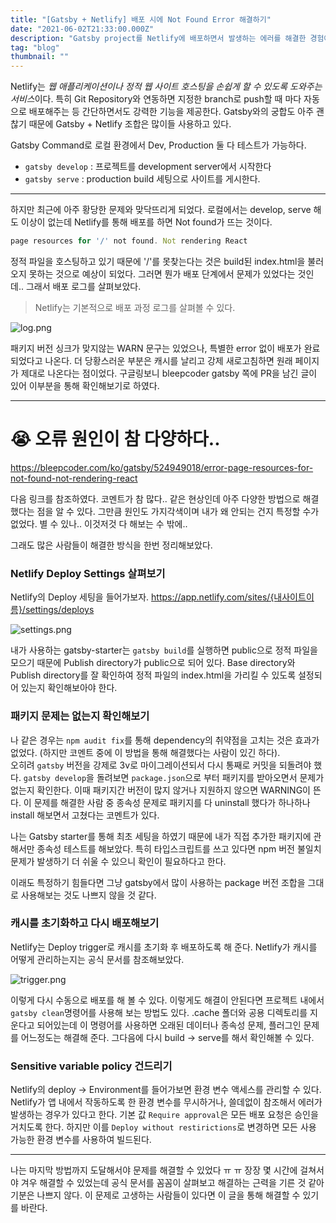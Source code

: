 ```yaml
---
title: "[Gatsby + Netlify] 배포 시에 Not Found Error 해결하기"
date: "2021-06-02T21:33:00.000Z"
description: "Gatsby project를 Netlify에 배포하면서 발생하는 에러를 해결한 경험에 대해 작성해보았다."
tag: "blog"
thumbnail: ""
---
```


Netlify는 *웹 애플리케이션이나 정적 웹 사이트 호스팅을 손쉽게 할 수 있도록 도와주는 서비스*이다. 특히 Git Repository와 연동하면 지정한 branch로 push할 때 마다 자동으로 배포해주는 등 간단하면서도 강력한 기능을 제공한다. Gatsby와의 궁합도 아주 괜찮기 때문에 Gatsby + Netlify 조합은 많이들 사용하고 있다.

Gatsby Command로 로컬 환경에서 Dev, Production 둘 다 테스트가 가능하다.

- `gatsby develop` : 프로젝트를 development server에서 시작한다
- `gatsby serve` : production build 세팅으로 사이트를 게시한다.

---

하지만 최근에 아주 황당한 문제와 맞닥뜨리게 되었다. 로컬에서는 develop, serve 해도 이상이 없는데 Netlify를 통해 배포를 하면 Not found가 뜨는 것이다.

```javascript
page resources for '/' not found. Not rendering React
```

정적 파일을 호스팅하고 있기 때문에 '/'를 못찾는다는 것은 build된 index.html을 불러오지 못하는 것으로 예상이 되었다. 그러면 뭔가 배포 단계에서 문제가 있었다는 것인데.. 그래서 배포 로그를 살펴보았다.

> Netlify는 기본적으로 배포 과정 로그를 살펴볼 수 있다.

![log.png](/log.png)

패키지 버전 싱크가 맞지않는 WARN 문구는 있었으나, 특별한 error 없이 배포가 완료되었다고 나온다. 더 당황스러운 부분은 캐시를 날리고 강제 새로고침하면 원래 페이지가 제대로 나온다는 점이었다. 구글링보니 bleepcoder gatsby 쪽에 PR을 남긴 글이 있어 이부분을 통해 확인해보기로 하였다.

---

# 😭 오류 원인이 참 다양하다..

https://bleepcoder.com/ko/gatsby/524949018/error-page-resources-for-not-found-not-rendering-react

다음 링크를 참조하였다. 코멘트가 참 많다.. 같은 현상인데 아주 다양한 방법으로 해결했다는 점을 알 수 있다. 그만큼 원인도 가지각색이며 내가 왜 안되는 건지 특정할 수가 없었다. 별 수 있나.. 이것저것 다 해보는 수 밖에..

그래도 많은 사람들이 해결한 방식을 한번 정리해보았다.

### Netlify Deploy Settings 살펴보기

Netlify의 Deploy 세팅을 들어가보자. https://app.netlify.com/sites/{내사이트이름}/settings/deploys

![settings.png](/settings.png)

내가 사용하는 gatsby-starter는 `gatsby build`를 실행하면 public으로 정적 파일을 모으기 때문에 Publish directory가 public으로 되어 있다. Base directory와 Publish directory를 잘 확인하여 정적 파일의 index.html을 가리킬 수 있도록 설정되어 있는지 확인해보아야 한다.

### 패키지 문제는 없는지 확인해보기

나 같은 경우는 `npm audit fix`를 통해 dependency의 취약점을 고치는 것은 효과가 없었다. (하지만 코멘트 중에 이 방법을 통해 해결했다는 사람이 있긴 하다).  
오히려 `gatsby` 버전을 강제로 3v로 마이그레이션되서 다시 통째로 커밋을 되돌려야 했다. `gatsby develop`을 돌려보면 `package.json`으로 부터 패키지를 받아오면서 문제가 없는지 확인한다. 이때 패키지간 버전이 많지 않거나 지원하지 않으면 WARNING이 뜬다. 이 문제를 해결한 사람 중 종속성 문제로 패키지를 다 uninstall 했다가 하나하나 install 해보면서 고쳤다는 코멘트가 있다.

나는 Gatsby starter를 통해 최초 세팅을 하였기 때문에 내가 직접 추가한 패키지에 관해서만 종속성 테스트를 해보았다. 특히 타입스크립트를 쓰고 있다면 npm 버전 불일치 문제가 발생하기 더 쉬울 수 있으니 확인이 필요하다고 한다.

이래도 특정하기 힘들다면 그냥 gatsby에서 많이 사용하는 package 버전 조합을 그대로 사용해보는 것도 나쁘지 않을 것 같다.

### 캐시를 초기화하고 다시 배포해보기

Netlify는 Deploy trigger로 캐시를 초기화 후 배포하도록 해 준다. Netlify가 캐시를 어떻게 관리하는지는 공식 문서를 참조해보았다.

![trigger.png](/trigger.png)

이렇게 다시 수동으로 배포를 해 볼 수 있다. 이렇게도 해결이 안된다면 프로젝트 내에서 `gatsby clean`명령어를 사용해 보는 방법도 있다. .cache 폴더와 공용 디렉토리를 지운다고 되어있는데 이 명령어를 사용하면 오래된 데이터나 종속성 문제, 플러그인 문제를 어느정도는 해결해 준다. 그다음에 다시 build -> serve를 해서 확인해볼 수 있다.

### Sensitive variable policy 건드리기

Netlify의 deploy -> Environment를 들어가보면 환경 변수 액세스를 관리할 수 있다. Netlify가 앱 내에서 작동하도록 한 환경 변수를 무시하거나, 쓸데없이 참조해서 에러가 발생하는 경우가 있다고 한다. 기본 값 `Require approval`은 모든 배포 요청은 승인을 거치도록 한다. 하지만 이를 `Deploy without restirictions`로 변경하면 모든 사용 가능한 환경 변수를 사용하여 빌드된다.

---

나는 마지막 방법까지 도달해서야 문제를 해결할 수 있었다 ㅠ ㅠ 장장 몇 시간에 걸쳐서야 겨우 해결할 수 있었는데 공식 문서를 꼼꼼이 살펴보고 해결하는 근력을 기른 것 같아 기분은 나쁘지 않다. 이 문제로 고생하는 사람들이 있다면 이 글을 통해 해결할 수 있기를 바란다.
